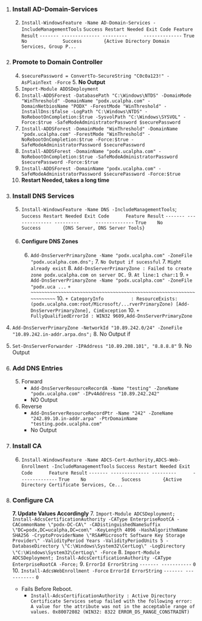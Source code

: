 1. ### Install AD-Domain-Services
   2. `Install-WindowsFeature -Name AD-Domain-Services -IncludeManagementTools`
   `Success Restart Needed Exit Code Feature Result`
   `------- -------------- ---------      --------------`
   `True    No             Success        {Active Directory Domain Services, Group P...`

2. ### Promote to Domain Controller
   4. `$securePassword = ConvertTo-SecureString "C0c0a123!" -AsPlainText -Force`
      5. **No Output**
   5. `Import-Module ADDSDeployment`
   6. `Install-ADDSForest -DatabasePath "C:\Windows\NTDS" -DomainMode "WinThreshold" -DomainName "podx.ucalpha.com" -DomainNetbiosName "PODX" -ForestMode "WinThreshold" -InstallDns:$false -LogPath "C:\Windows\NTDS" -NoRebootOnCompletion:$true -SysvolPath "C:\Windows\SYSVOL" -Force:$true -SafeModeAdministratorPassword $securePassword`
   6. `Install-ADDSForest -DomainMode "WinThreshold" -DomainName "podx.ucalpha.com" -ForestMode "WinThreshold" -NoRebootOnCompletion:$true -Force:$true -SafeModeAdministratorPassword $securePassword`
   6. `Install-ADDSForest -DomainName "podx.ucalpha.com" -NoRebootOnCompletion:$true -SafeModeAdministratorPassword $securePassword -Force:$true`
   6. `Install-ADDSForest -DomainName "podx.ucalpha.com" -SafeModeAdministratorPassword $securePassword -Force:$true`
   5. **Restart Needed, takes a long time**
3. ### Install DNS Services
   5. `Install-WindowsFeature -Name DNS -IncludeManagementTools`;
      `Success Restart Needed Exit Code      Feature Result`
   `------- -------------- ---------      --------------`
   `True    No             Success        {DNS Server, DNS Server Tools}`
   6. #### Configure DNS Zones
      6. `Add-DnsServerPrimaryZone -Name "podx.ucalpha.com" -ZoneFile "podx.ucalpha.com.dns";`
         7. `No Output if sucessful` 
         7. `Might already exist`
         8. `Add-DnsServerPrimaryZone : Failed to create zone podx.ucalpha.com on server DC.` 
         9. `At line:1 char:1`
         9. `+ Add-DnsServerPrimaryZone -Name "podx.ucalpha.com" -ZoneFile "podx.uca ...`
         `+ ~~~~~~~~~~~~~~~~~~~~~~~~~~~~~~~~~~~~~~~~~~~~~~~~~~~~~~~~~~~~~~~~~~~~~`
         10. `+ CategoryInfo          : ResourceExists: (podx.ucalpha.com:root/Microsoft/...rverPrimaryZone) [Add-DnsServerPrimaryZone], CimException`
         10. `+ FullyQualifiedErrorId : WIN32 9609,Add-DnsServerPrimaryZone`
  7. `Add-DnsServerPrimaryZone -NetworkId "10.89.242.0/24" -ZoneFile "10.89.242.in-addr.arpa.dns";`
     8. No Output if
  8. `Set-DnsServerForwarder -IPAddress "10.89.208.101", "8.8.8.8"`
     9. No Output
4. ### Add DNS Entries
   5. Forward
      * `Add-DnsServerResourceRecordA -Name "testing" -ZoneName "podx.ucalpha.com" -IPv4Address "10.89.242.242"`
      * NO Output
   6. Reverse
      * `Add-DnsServerResourceRecordPtr -Name "242" -ZoneName "242.89.10.in-addr.arpa" -PtrDomainName "testing.podx.ucalpha.com"`
      * No Output
5. ### Install CA
   6. `Install-WindowsFeature -Name ADCS-Cert-Authority,ADCS-Web-Enrollment -IncludeManagementTools`
   `Success Restart Needed Exit Code      Feature Result`
   `------- -------------- ---------      --------------`
   `True    No             Success        {Active Directory Certificate Services, Ce...`
6. ### Configure CA
   **7. Update Values Accordingly**
   7. `Import-Module ADCSDeployment; Install-AdcsCertificationAuthority -CAType EnterpriseRootCA -CACommonName \"podx-DC-CA\" -CADistinguishedNameSuffix \"DC=podx,DC=ucalpha,DC=com\" -KeyLength 4096 -HashAlgorithmName SHA256 -CryptoProviderName \"RSA#Microsoft Software Key Storage Provider\" -ValidityPeriod Years -ValidityPeriodUnits 5 -DatabaseDirectory \"C:\Windows\System32\CertLog\" -LogDirectory \"C:\Windows\System32\CertLog\" -Force`
   8. `Import-Module ADCSDeployment; Install-AdcsCertificationAuthority -CAType EnterpriseRootCA -Force;`
      9. `ErrorId ErrorString`
      `------- -----------`
      `0`
   10. `Install-AdcsWebEnrollment -Force`
       `ErrorId ErrorString`
       `------- -----------`
       `0`
   * Fails Before Reboot.
     * `Install-AdcsCertificationAuthority : Active Directory Certificate Services setup failed with the following error:  A value for the attribute was not in the acceptable range of values. 0x80072082 (WIN32: 8322 ERROR_DS_RANGE_CONSTRAINT)`